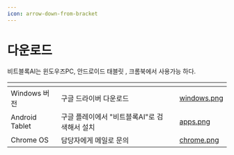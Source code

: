 ```yaml
---
icon: arrow-down-from-bracket
---
```


# 다운로드

비트블록AI는  윈도우즈PC, 안드로이드 태블릿 , 크롬북에서 사용가능 하다.  &#x20;

<table data-view="cards"><thead><tr><th></th><th></th><th></th><th data-hidden data-card-cover data-type="files"></th></tr></thead><tbody><tr><td>Windows 버전</td><td>구글  드라이버 다운로드</td><td></td><td><a href="../.gitbook/assets/windows.png">windows.png</a></td></tr><tr><td>Android Tablet</td><td>구글 플레이에서 "비트블록AI"로 검색해서 설치</td><td></td><td><a href="../.gitbook/assets/apps.png">apps.png</a></td></tr><tr><td>Chrome OS</td><td>담당자에게 메일로 문의</td><td></td><td><a href="../.gitbook/assets/chrome.png">chrome.png</a></td></tr></tbody></table>


